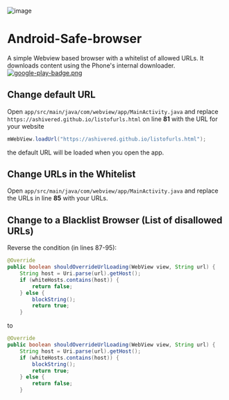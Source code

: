 ![image](https://raw.githubusercontent.com/AshiVered/support-israel-banner/main/assets/support-israel-banner.jpg)


# Android-Safe-browser
A simple Webview based browser with a whitelist of allowed URLs.
It downloads content using the Phone's internal downloader.
[![google-play-badge.png](https://mitmachim.top/assets/uploads/files/1666811423893-google-play-badge.png)](https://play.google.com/store/apps/details?id=aiv.ashivered.safebrowser) 

## Change default URL 
Open `app/src/main/java/com/webview/app/MainActivity.java` and replace `https://ashivered.github.io/listofurls.html` on line **81** with the URL for your website
```java
mWebView.loadUrl("https://ashivered.github.io/listofurls.html");
```
the default URL will be loaded when you open the app.

## Change URLs in the Whitelist
Open `app/src/main/java/com/webview/app/MainActivity.java` and replace the URLs in line **85** with your URLs.

## Change to a Blacklist Browser (List of disallowed URLs)
Reverse the condition (in lines 87-95):
```java
@Override
public boolean shouldOverrideUrlLoading(WebView view, String url) {
    String host = Uri.parse(url).getHost();
    if (whiteHosts.contains(host)) {
        return false;
    } else {
        blockString();
        return true;
    }
```
to

```java
@Override
public boolean shouldOverrideUrlLoading(WebView view, String url) {
    String host = Uri.parse(url).getHost();
    if (whiteHosts.contains(host)) {
        blockString();
        return true;
    } else {
        return false;
    }
```


